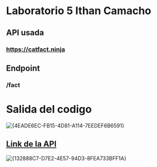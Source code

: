 # Laboratorio 5  Ithan Camacho

## API usada
### https://catfact.ninja

## Endpoint
### /fact

# Salida del codigo 
![{4EADE6EC-FB15-4D81-A114-7EEDEF6B6591}](https://github.com/user-attachments/assets/6a400276-6195-49f4-92eb-bac2c19dddba)

## [Link de la API](https://catfact.ninja)
![{132888C7-D7E2-4E57-94D3-8FEA733BFF1A}](https://github.com/user-attachments/assets/d988533a-004a-4a75-98d4-86a03189faff)






